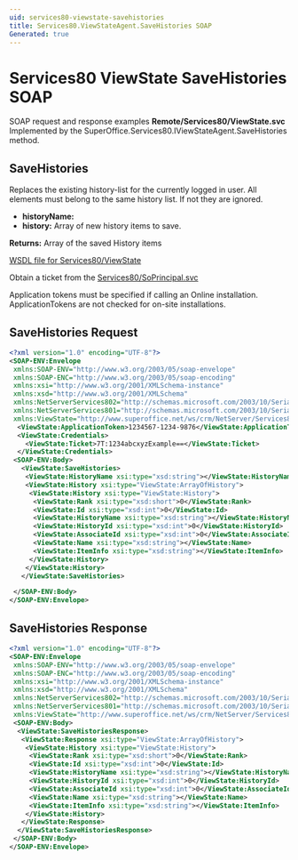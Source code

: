 ```yaml
---
uid: services80-viewstate-savehistories
title: Services80.ViewStateAgent.SaveHistories SOAP
Generated: true
---
```


# Services80 ViewState SaveHistories SOAP

SOAP request and response examples **Remote/Services80/ViewState.svc**
Implemented by the <see cref="M:SuperOffice.Services80.IViewStateAgent.SaveHistories">SuperOffice.Services80.IViewStateAgent.SaveHistories</see> method.

## SaveHistories

Replaces the existing history-list for the currently logged in user. All elements must belong to the same history list. If not they are ignored.

* **historyName:** 
* **history:** Array of new history items to save.

**Returns:** Array of the saved History items


[WSDL file for Services80/ViewState](../Services80-ViewState.md)

Obtain a ticket from the [Services80/SoPrincipal.svc](../SoPrincipal/index.md)

Application tokens must be specified if calling an Online installation. ApplicationTokens are not checked for on-site installations.

## SaveHistories Request

```xml
<?xml version="1.0" encoding="UTF-8"?>
<SOAP-ENV:Envelope
 xmlns:SOAP-ENV="http://www.w3.org/2003/05/soap-envelope"
 xmlns:SOAP-ENC="http://www.w3.org/2003/05/soap-encoding"
 xmlns:xsi="http://www.w3.org/2001/XMLSchema-instance"
 xmlns:xsd="http://www.w3.org/2001/XMLSchema"
 xmlns:NetServerServices802="http://schemas.microsoft.com/2003/10/Serialization/Arrays"
 xmlns:NetServerServices801="http://schemas.microsoft.com/2003/10/Serialization/"
 xmlns:ViewState="http://www.superoffice.net/ws/crm/NetServer/Services80">
  <ViewState:ApplicationToken>1234567-1234-9876</ViewState:ApplicationToken>
  <ViewState:Credentials>
    <ViewState:Ticket>7T:1234abcxyzExample==</ViewState:Ticket>
  </ViewState:Credentials>
 <SOAP-ENV:Body>
   <ViewState:SaveHistories>
    <ViewState:HistoryName xsi:type="xsd:string"></ViewState:HistoryName>
    <ViewState:History xsi:type="ViewState:ArrayOfHistory">
     <ViewState:History xsi:type="ViewState:History">
      <ViewState:Rank xsi:type="xsd:short">0</ViewState:Rank>
      <ViewState:Id xsi:type="xsd:int">0</ViewState:Id>
      <ViewState:HistoryName xsi:type="xsd:string"></ViewState:HistoryName>
      <ViewState:HistoryId xsi:type="xsd:int">0</ViewState:HistoryId>
      <ViewState:AssociateId xsi:type="xsd:int">0</ViewState:AssociateId>
      <ViewState:Name xsi:type="xsd:string"></ViewState:Name>
      <ViewState:ItemInfo xsi:type="xsd:string"></ViewState:ItemInfo>
     </ViewState:History>
    </ViewState:History>
   </ViewState:SaveHistories>

 </SOAP-ENV:Body>
</SOAP-ENV:Envelope>

```


## SaveHistories Response

```xml
<?xml version="1.0" encoding="UTF-8"?>
<SOAP-ENV:Envelope
 xmlns:SOAP-ENV="http://www.w3.org/2003/05/soap-envelope"
 xmlns:SOAP-ENC="http://www.w3.org/2003/05/soap-encoding"
 xmlns:xsi="http://www.w3.org/2001/XMLSchema-instance"
 xmlns:xsd="http://www.w3.org/2001/XMLSchema"
 xmlns:NetServerServices802="http://schemas.microsoft.com/2003/10/Serialization/Arrays"
 xmlns:NetServerServices801="http://schemas.microsoft.com/2003/10/Serialization/"
 xmlns:ViewState="http://www.superoffice.net/ws/crm/NetServer/Services80">
 <SOAP-ENV:Body>
  <ViewState:SaveHistoriesResponse>
   <ViewState:Response xsi:type="ViewState:ArrayOfHistory">
    <ViewState:History xsi:type="ViewState:History">
     <ViewState:Rank xsi:type="xsd:short">0</ViewState:Rank>
     <ViewState:Id xsi:type="xsd:int">0</ViewState:Id>
     <ViewState:HistoryName xsi:type="xsd:string"></ViewState:HistoryName>
     <ViewState:HistoryId xsi:type="xsd:int">0</ViewState:HistoryId>
     <ViewState:AssociateId xsi:type="xsd:int">0</ViewState:AssociateId>
     <ViewState:Name xsi:type="xsd:string"></ViewState:Name>
     <ViewState:ItemInfo xsi:type="xsd:string"></ViewState:ItemInfo>
    </ViewState:History>
   </ViewState:Response>
  </ViewState:SaveHistoriesResponse>
 </SOAP-ENV:Body>
</SOAP-ENV:Envelope>

```

